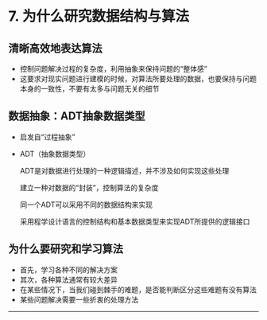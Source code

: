 # 7. 为什么研究数据结构与算法

## 清晰高效地表达算法

- 控制问题解决过程的复杂度，利用抽象来保持问题的“整体感”
- 这要求对现实问题进行建模的时候，对算法所要处理的数据，也要保持与问题本身的一致性，不要有太多与问题无关的细节

## 数据抽象：ADT抽象数据类型

- 启发自“过程抽象”
- ADT（抽象数据类型）

    ADT是对数据进行处理的一种逻辑描述，并不涉及如何实现这些处理

    建立一种对数据的“封装”，控制算法的复杂度

    同一个ADT可以采用不同的数据结构来实现

    采用程学设计语言的控制结构和基本数据类型来实现ADT所提供的逻辑接口

## 为什么要研究和学习算法

- 首先，学习各种不同的解决方案
- 其次，各种算法通常有较大差异
- 在某些情况下，当我们碰到棘手的难题，是否能判断区分这些难题有没有算法
- 某些问题解决需要一些折衷的处理方法

---